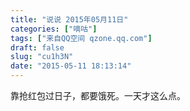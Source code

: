 ```yaml
---
title: "说说 2015年05月11日"
categories: ["嘀咕"]
tags: ["来自QQ空间 qzone.qq.com"]
draft: false
slug: "cu1h3N"
date: "2015-05-11 18:13:14"
---
```


靠抢红包过日子，都要饿死。一天才这么点。
